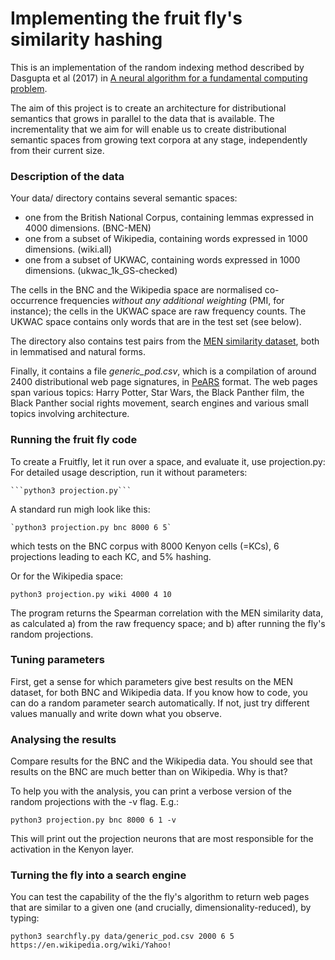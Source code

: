 # Implementing the fruit fly's similarity hashing

This is an implementation of the random indexing method described by Dasgupta et al (2017) in [A neural algorithm for a fundamental computing problem](http://science.sciencemag.org/content/358/6364/793/tab-figures-data).

The aim of this project is to create an architecture for distributional semantics that grows in parallel to the data that is available. The incrementality that we aim for will enable us to create distributional semantic spaces from growing text corpora at any stage, independently from their current size. 

### Description of the data

Your data/ directory contains several semantic spaces:

- one from the British National Corpus, containing lemmas expressed in 4000 dimensions. (BNC-MEN)
- one from a subset of Wikipedia, containing words expressed in 1000 dimensions. (wiki.all)
- one from a subset of UKWAC, containing words expressed in 1000 dimensions. (ukwac_1k_GS-checked)

The cells in the BNC and the Wikipedia space are normalised co-occurrence frequencies *without any additional weighting* (PMI, for instance); the cells in the UKWAC space are raw frequency counts. The UKWAC space contains only words that are in the test set (see below).

The directory also contains test pairs from the [MEN similarity dataset](https://staff.fnwi.uva.nl/e.bruni/MEN), both in lemmatised and natural forms.

Finally, it contains a file *generic_pod.csv*, which is a compilation of around 2400 distributional web page signatures, in [PeARS](http://pearsearch.org) format. The web pages span various topics: Harry Potter, Star Wars, the Black Panther film, the Black Panther social rights movement, search engines and various small topics involving architecture.

### Running the fruit fly code

To create a Fruitfly, let it run over a space, and evaluate it, use projection.py: 
For detailed usage description, run it without parameters:
    
    ```python3 projection.py```
    
A standard run migh look like this: 
    
    `python3 projection.py bnc 8000 6 5`
     
which tests on the BNC corpus with 8000 Kenyon cells (=KCs), 6 projections leading to each KC, and 5% hashing.

Or for the Wikipedia space:

    python3 projection.py wiki 4000 4 10

The program returns the Spearman correlation with the MEN similarity data, as calculated a) from the raw frequency space; and b) after running the fly's random projections.


### Tuning parameters

First, get a sense for which parameters give best results on the MEN dataset, for both BNC and Wikipedia data. If you know how to code, you can do a random parameter search automatically. If not, just try different values manually and write down what you observe.


### Analysing the results

Compare results for the BNC and the Wikipedia data. You should see that results on the BNC are much better than on Wikipedia. Why is that?

To help you with the analysis, you can print a verbose version of the random projections with the -v flag. E.g.:

    python3 projection.py bnc 8000 6 1 -v

This will print out the projection neurons that are most responsible for the activation in the Kenyon layer.


### Turning the fly into a search engine

You can test the capability of the the fly's algorithm to return web pages that are similar to a given one (and crucially, dimensionality-reduced), by typing:

    python3 searchfly.py data/generic_pod.csv 2000 6 5 https://en.wikipedia.org/wiki/Yahoo!
